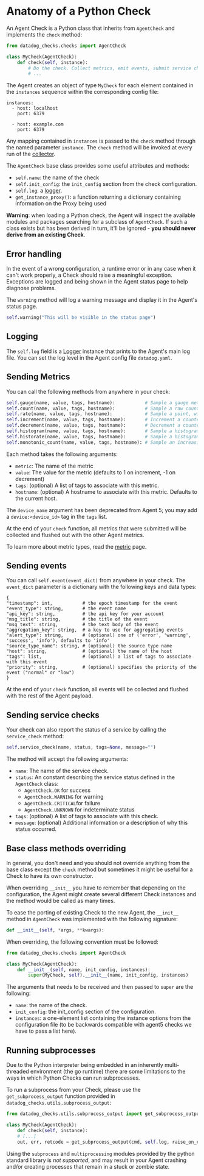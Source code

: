 # Anatomy of a Python Check

An Agent Check is a Python class that inherits from `AgentCheck` and implements
the `check` method:

```python
from datadog_checks.checks import AgentCheck

class MyCheck(AgentCheck):
    def check(self, instance):
        # Do the check. Collect metrics, emit events, submit service checks,
        # ...
```

The Agent creates an object of type `MyCheck` for each element contained in the
`instances` sequence within the corresponding config file:

```
instances:
  - host: localhost
    port: 6379

  - host: example.com
    port: 6379
```

Any mapping contained in `instances` is passed to the `check` method through the
named parameter `instance`. The `check` method will be invoked at every run of the
[collector][collector].

The `AgentCheck` base class provides some useful attributes and methods:

- `self.name`: the name of the check
- `self.init_config`: the `init_config` section from the check configuration.
- `self.log`: a [logger](https://docs.python.org/2/library/logging.html).
- `get_instance_proxy()`: a function returning a dictionary containing information on the Proxy being used

**Warning**: when loading a Python check, the Agent will inspect the available
modules and packages searching for a subclass of `AgentCheck`. If such a class
exists but has been derived in turn, it'll be ignored - **you should never derive from an existing Check**.

## Error handling

In the event of a wrong configuration, a runtime error or in any case when it
can't work properly, a Check should raise a meaningful exception.
Exceptions are logged and being shown in the Agent status page to help diagnose
problems.

The `warning` method will log a warning message and display it in the Agent's
status page.
```python
self.warning("This will be visible in the status page")
```

## Logging

The `self.log` field is a [Logger](https://docs.python.org/2/library/logging.html)
instance that prints to the Agent's main log file. You can set the log level in
the Agent config file `datadog.yaml`.

## Sending Metrics

You can call the following methods from anywhere in your check:
```python
self.gauge(name, value, tags, hostname):           # Sample a gauge metric
self.count(name, value, tags, hostname):           # Sample a raw count metric
self.rate(name, value, tags, hostname):            # Sample a point, with the rate calculated at the end of the check
self.increment(name, value, tags, hostname):       # Increment a counter metric
self.decrement(name, value, tags, hostname):       # Decrement a counter metric
self.histogram(name, value, tags, hostname):       # Sample a histogram metric
self.historate(name, value, tags, hostname):       # Sample a histogram based on rate metrics
self.monotonic_count(name, value, tags, hostname): # Sample an increasing counter metric
```

Each method takes the following arguments:

- `metric`: The name of the metric
- `value`: The value for the metric (defaults to 1 on increment, -1 on decrement)
- `tags`: (optional) A list of tags to associate with this metric.
- `hostname`: (optional) A hostname to associate with this metric. Defaults to the current host.

The `device_name` argument has been deprecated from Agent 5; you may add a
`device:<device_id>` tag in the `tags` list.

At the end of your `check` function, all metrics that were submitted will be
collected and flushed out with the other Agent metrics.

To learn more about metric types, read the [metric][metrics] page.

## Sending events

You can call `self.event(event_dict)` from anywhere in your check. The
`event_dict` parameter is a dictionary with the following keys and data types:
```
{
"timestamp": int,           # the epoch timestamp for the event
"event_type": string,       # the event name
"api_key": string,          # the api key for your account
"msg_title": string,        # the title of the event
"msg_text": string,         # the text body of the event
"aggregation_key": string,  # a key to use for aggregating events
"alert_type": string,       # (optional) one of ('error', 'warning', 'success', 'info'), defaults to 'info'
"source_type_name": string, # (optional) the source type name
"host": string,             # (optional) the name of the host
"tags": list,               # (optional) a list of tags to associate with this event
"priority": string,         # (optional) specifies the priority of the event ("normal" or "low")
}
```

At the end of your `check` function, all events will be collected and flushed with the
rest of the Agent payload.

## Sending service checks

Your check can also report the status of a service by calling the `service_check` method:
```python
self.service_check(name, status, tags=None, message="")
```

The method will accept the following arguments:

- `name`: The name of the service check.
- `status`: An constant describing the service status defined in the `AgentCheck` class:
  + `AgentCheck.OK` for success
  + `AgentCheck.WARNING` for warning
  + `AgentCheck.CRITICAL`for failure
  + `AgentCheck.UNKNOWN` for indeterminate status
- `tags`: (optional) A list of tags to associate with this check.
- `message`: (optional) Additional information or a description of why this status occurred.

## Base class methods overriding

In general, you don't need and you should not override anything from the base
class except the `check` method but sometimes it might be useful for a Check to
have its own constructor.

When overriding `__init__` you have to remember that depending on the configuration,
the Agent might create several different Check instances and the method would be
called as many times.

To ease the porting of existing Check to the new Agent, the `__init__` method in
`AgentCheck` was implemented with the following signature:

```python
def __init__(self, *args, **kwargs):
```

When overriding, the following convention must be followed:

```python
from datadog_checks.checks import AgentCheck

class MyCheck(AgentCheck):
    def __init__(self, name, init_config, instances):
        super(MyCheck, self).__init__(name, init_config, instances)
```

The arguments that needs to be received and then passed to `super` are the
following:

- `name`: the name of the check.
- `init_config`: the init_config section of the configuration.
- `instances`: a one-element list containing the instance options from the
  configuration file (to be backwards compatible with agent5 checks we have to
  pass a list here).

## Running subprocesses

Due to the Python interpreter being embedded in an inherently multi-threaded environment (the go runtime)
there are some limitations to the ways in which Python Checks can run subprocesses.

To run a subprocess from your Check, please use the `get_subprocess_output` function
provided in `datadog_checks.utils.subprocess_output`:

```python
from datadog_checks.utils.subprocess_output import get_subprocess_output

class MyCheck(AgentCheck):
    def check(self, instance):
    # [...]
    out, err, retcode = get_subprocess_output(cmd, self.log, raise_on_empty_output=True)
```

Using the `subprocess` and `multiprocessing` modules provided by the python standard library is _not
supported_, and may result in your Agent crashing and/or creating processes that remain in a stuck or zombie
state.



[collector]: /pkg/collector
[metrics]: /pkg/metrics
